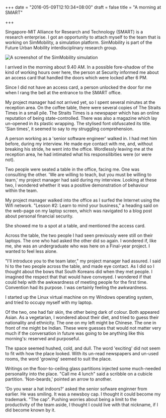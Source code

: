 +++
date = "2016-05-09T12:10:34+08:00"
draft = false
title = "A morning at SMART"

+++

Singapore-MIT Alliance for Research and Technology (SMART) is a research enterprise. I got an opportunity to attach myself to the team that is working on SimMobility, a simulation platform. SimMobility is part of the Future Urban Mobility interdisciplinary research group.

![A screenshot of the SimMobility simulation](https://i.ytimg.com/vi/FiE44QfmAFw/maxresdefault.jpg "What my work might look like")

I arrived in the morning about 9.40 AM. In a possible fore-shadow of the kind of working hours over here, the person at Security informed me about an access card that handled the doors which were locked after 6 PM.

Since I did not have an access card, a person unlocked the door for me when I rang the bell at the entrance to the SMART office.

My project manager had not arrived yet, so I spent several minutes at the reception area. On the coffee table, there were several copies of The Straits Times in a small pile. The Straits Times is a newspaper which has an online reputation of being state-controlled. There was also a magazine which lay un-opened in its plastic wrapping. The stylised font obfuscated its title. 'Sian times', it seemed to say to my struggling comprehension.

A person working as a 'senior software engineer' walked in. I had met him before, during my interview. He made eye contact with me, and, without breaking his stride, he went into the office. Wordlessly leaving me at the reception area, he had intimated what his responsilibities were (or were not).

Two people were seated a table in the office, facing me. One was consulting the other. 'We are willing to teach, but you must be willing to learn,' my project manager had said during my interview. Looking at these two, I wondered whether it was a positive demonstration of behaviour within the team.

My project manager walked into the office as I surfed the Internet using the Wifi network. "Lesson #2: Learn to mind your business," a heading said on the web-page on my laptop screen, which was navigated to a blog post about personal financial security.

She showed me to a spot at a table, and mentioned the access card.

Across the table, the two people I had seen previously were still on their laptops. The one who had asked the other did so again. I wondered if, like me, she was an undergraduate who was here on a Final-year project. I wanted to feel less alone.

"I'll introduce you to the team later," my project manager had assured. I said hi to the two people across the table, and made eye contact. As I did so I thought about the bows that South Koreans did when they met people. I imagined the respect that that would have conveyed. I wondered if that could help with the awkwardness of meeting people for the first time. Convention had its purpose. I was certainly feeling the awkwardness.

I started up the Linux virtual machine on my Windows operating system, and tried to occupy myself with my laptop.

Of the two, one had fair skin, the other being dark of colour. Both appeared Asian. As a vegetarian, I wondered about their diet, and tried to guess their nationality and ethnicity. The one on my left might be Chinese. The one in front of me might be Indian. These were guesses that would not matter very much if the conversation in future was going to be anything like this morning's: reserved and purposeful.

The space seemed hushed, cold, and dull. The word 'exciting' did not seem to fit with how the place looked. With its un-read newspapers and un-used rooms, the word 'growing' seemed to suit the place.

Writings on the floor-to-ceiling glass partitions injected some much-needed personality into the place. "Call me 4 lunch" said a scribble on a cubicle partition. 'Non-beards,' pointed an arrow to another.

'Do you wear a hat indoors?' asked the senior sofware enginner from earlier. He was smiling. It was a newsboy cap. I thought it could become my trademark. "The cap". Pushing worries about being a limit to the productivity of the team aside, I thought I could live with that nickname, if I did become known by it.
